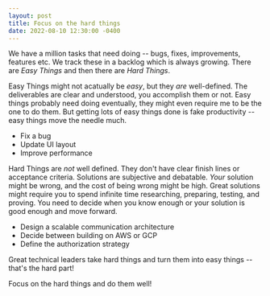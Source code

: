 ```yaml
---
layout: post
title: Focus on the hard things
date: 2022-08-10 12:30:00 -0400
---
```


We have a million tasks that need doing -- bugs, fixes, improvements, features etc. 
We track these in a backlog which is always growing.
There are _Easy Things_ and then there are _Hard Things_. 

Easy Things might not acatually be _easy_, but they _are_ well-defined. 
The deliverables are clear and understood, you accomplish them or not.
Easy things probably need doing eventually, they might even require me to be the one to do them. 
But getting lots of easy things done is fake productivity -- easy things move the needle much. 

* Fix a bug
* Update UI layout
* Improve performance


Hard Things are _not_ well defined. 
They don't have clear finish lines or acceptance criteria.
Solutions are subjective and debatable. 
_Your_ solution might be wrong, and the cost of being wrong might be high.
Great solutions might require you to spend infinite time researching, preparing, testing, and proving. 
You need to decide when you know enough or your solution is good enough and move forward.

* Design a scalable communication architecture
* Decide between building on AWS or GCP 
* Define the authorization strategy 

Great technical leaders take hard things and turn them into easy things -- that's the hard part! 

Focus on the hard things and do them well! 
